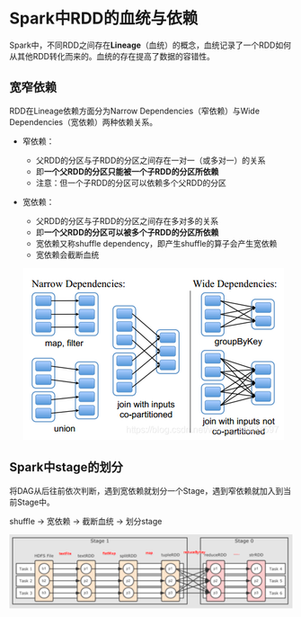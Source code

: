 # Spark中RDD的血统与依赖

Spark中，不同RDD之间存在**Lineage**（血统）的概念，血统记录了一个RDD如何从其他RDD转化而来的。血统的存在提高了数据的容错性。



## 宽窄依赖

RDD在Lineage依赖方面分为Narrow Dependencies（窄依赖）与Wide Dependencies（宽依赖）两种依赖关系。

- 窄依赖：

  - 父RDD的分区与子RDD的分区之间存在一对一（或多对一）的关系
  - 即**一个父RDD的分区只能被一个子RDD的分区所依赖**
  - 注意：但一个子RDD的分区可以依赖多个父RDD的分区

- 宽依赖：

  - 父RDD的分区与子RDD的分区之间存在多对多的关系
  - 即**一个父RDD的分区可以被多个子RDD的分区所依赖**
  - 宽依赖又称shuffle dependency，即产生shuffle的算子会产生宽依赖
  - 宽依赖会截断血统

  

  ![img](3-Spark中RDD的血统与依赖.assets/20190929163543164.png)

  



## Spark中stage的划分

将DAG从后往前依次判断，遇到宽依赖就划分一个Stage，遇到窄依赖就加入到当前Stage中。

shuffle -> 宽依赖 ->  截断血统 -> 划分stage

![img](3-Spark中RDD的血统与依赖.assets/572179789952.png)

